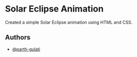 
# Solar Eclipse Animation

Created a simple Solar Eclipse animation using HTML and CSS. 
## Authors

- [@parth-gulati](https://www.github.com/parth-gulati)

